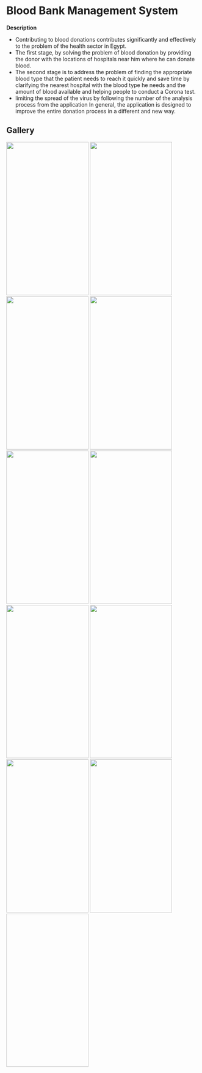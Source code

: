 # Blood Bank Management System
**Description**
- Contributing to blood donations contributes significantly and effectively to the problem of the health sector in Egypt.
- The first stage, by solving the problem of blood donation by providing the donor with the locations of hospitals near him where he can donate blood.
- The second stage is to address the problem of finding the appropriate blood type that the patient needs to reach it quickly and save time by clarifying the nearest hospital with the blood type he needs and the amount of blood available and helping people to conduct a Corona test.
- limiting the spread of the virus by following the number of the analysis process from the application In general, the application is designed to improve the entire donation process in a different and new way.

## Gallery
<div>
<span>
<img src="https://github.com/Ayman-Sedik/Blood-Bank-Management-System/assets/87248906/b9b6d217-e74e-4481-b58a-9193702e4ac1" width="215" height="400" />
<img src="https://github.com/Ayman-Sedik/Blood-Bank-Management-System/assets/87248906/0bc944e5-d8ca-4869-9dff-9c7981ee832b"width="215" height="400" />
<img src="https://github.com/Ayman-Sedik/Blood-Bank-Management-System/assets/87248906/e1d6571f-0ad0-409a-95a0-3c909dbecd79" width="215" height="400" />
<img src="https://github.com/Ayman-Sedik/Blood-Bank-Management-System/assets/87248906/2963f18f-409f-4cd4-a453-bc1a2dca50ed" width="215" height="400" />
<img src="https://github.com/Ayman-Sedik/Blood-Bank-Management-System/assets/87248906/e843201b-6e20-48f3-9c20-9e91f46c70d9" width="215" height="400" />
<img src="https://github.com/Ayman-Sedik/Blood-Bank-Management-System/assets/87248906/af41ef09-111a-4b13-8b10-ee8dcfe03634" width="215" height="400" />
<img src="https://github.com/Ayman-Sedik/Blood-Bank-Management-System/assets/87248906/ff466fe3-3b6f-478e-be21-38f46b203274" width="215" height="400" />
<img src="https://github.com/Ayman-Sedik/Blood-Bank-Management-System/assets/87248906/024e0a93-3140-46b9-bebb-da47c9df6f1b" width="215" height="400" />
<img src="https://github.com/Ayman-Sedik/Blood-Bank-Management-System/assets/87248906/f6aa3037-d6a7-4dc7-b2a8-bc9fe4a1d938" width="215" height="400" />
<img src="https://github.com/Ayman-Sedik/Blood-Bank-Management-System/assets/87248906/3ba202da-a4dc-4fd5-b843-c11b570c6f86" width="215" height="400" />

<img src=" " width="215" height="400" />

<img src=" " height="400" />

</span>
</div>

